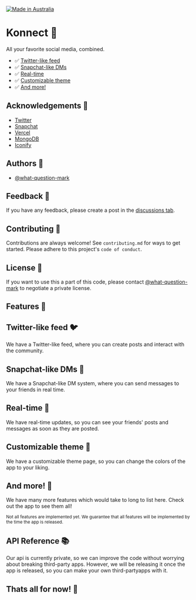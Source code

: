 [![Made in Australia](https://img.shields.io/badge/Made_In-Australia-00843D?labelColor=FFCD00&style=for-the-badge)](https://www.madeinaustralia.com.au/)

# Konnect 📱

All your favorite social media, combined.

- ✅ [Twitter-like feed](#twitter-like-feed)
- ✅ [Snapchat-like DMs](#snapchat-like-dms)
- ✅ [Real-time](#real-time)
- ✅ [Customizable theme](#customizable-theme)
- ✅ [And more!](#and-more)


<h2>Acknowledgements 📜</h2>
<ul>
    <li><a href="https://twitter.com/">Twitter</a></li>
    <li><a href="https://snapchat.com/">Snapchat</a></li>
    <li><a href="https://vercel.com/">Vercel</a></li>
    <li><a href="https://www.mongodb.com/">MongoDB</a></li>
    <li><a href="https://iconify.design/">Iconify</a></li>
</ul>


<h2>Authors 👥</h2>
<ul>
    <li><a href="https://www.github.com/what-question-mark">@what-question-mark</a></li>
</ul> 


<h2>Feedback 📝</h2>
If you have any feedback, please create a post in the <a href="https://github.com/What-Question-Mark/Konnect/discussions/new?category=feedback">discussions tab</a>.


<h2>Contributing 🤝</h2>
Contributions are always welcome!
See <code>contributing.md</code> for ways to get started. Please adhere to this project's <code>code of conduct</code>.


<h2>License 📝</h2>
If you want to use this a part of this code, please contact <a href="https://www.github.com/what-question-mark">@what-question-mark</a> to negotiate a private license.


<h2>Features 🧮</h2>
    
<h2>Twitter-like feed 🐦</h2>
We have a Twitter-like feed, where you can create posts and interact with the community.
    
<h2>Snapchat-like DMs 👻</h2>
We have a Snapchat-like DM system, where you can send messages to your friends in real time.
    
<h2>Real-time 📡</h2>
We have real-time updates, so you can see your friends' posts and messages as soon as they are posted.
    
<h2>Customizable theme 🎨</h2>
We have a customizable theme page, so you can change the colors of the app to your liking.
    
<h2>And more! 🎉</h2>
We have many more features which would take to long to list here. Check out the app to see them all!
    
<sub>Not all features are implemented yet. We guarantee that all features will be implemented by the time the app is released.</sub>


<h2>API Reference 📚</h2>

Our api is currently private, so we can improve the code without worrying about breaking third-party apps. However, we will be releasing it once the app is released, so you can make your own third-partyapps with it.


<h2>Thats all for now! 🎉</h2>